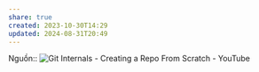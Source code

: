 ```yaml
---
share: true
created: 2023-10-30T14:29
updated: 2024-08-31T20:49
---
```

Nguồn:: ![Git Internals - Creating a Repo From Scratch - YouTube](https://youtu.be/52MFjdGH20o?si=qM_C80JcARgK2FuE&t=316)